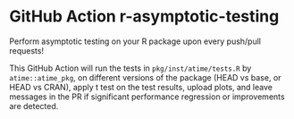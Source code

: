 # GitHub Action r-asymptotic-testing
Perform asymptotic testing on your R package upon every push/pull requests!

This GitHub Action will run the tests in `pkg/inst/atime/tests.R` by `atime::atime_pkg`, on different versions of the package (HEAD vs base, or HEAD vs CRAN), apply t test on the test results, upload plots, and leave messages in the PR if significant performance regression or improvements are detected.